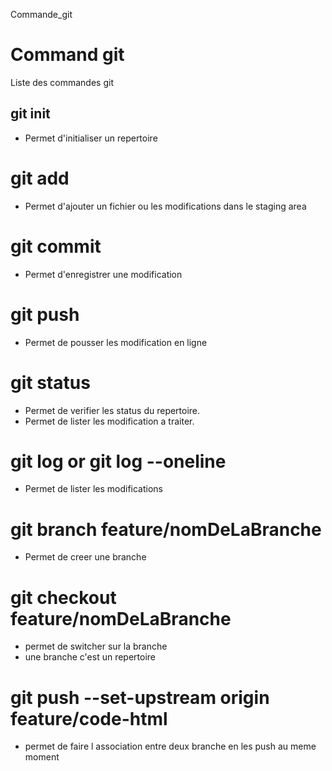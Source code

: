 Commande_git
# Command git
Liste des commandes git

## git init 
- Permet d'initialiser un repertoire

# git add 
- Permet d'ajouter un fichier ou les modifications dans le staging area

# git commit 
- Permet d'enregistrer une modification

# git push 
- Permet de pousser les modification en ligne
        
# git status
- Permet de verifier les status du repertoire.
- Permet de lister les modification a traiter.

# git log  or git log --oneline
- Permet de lister les modifications

# git branch feature/nomDeLaBranche
- Permet de creer une branche

# git  checkout feature/nomDeLaBranche
- permet de switcher sur la branche
- une branche c'est un repertoire

# git push --set-upstream origin feature/code-html
- permet de faire l association entre deux branche  en les push au meme moment